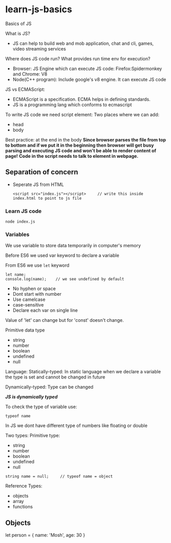 # learn-js-basics
Basics of JS

What is JS?
- JS can help to build web and mob application, chat and cli, games, video streaming services

Where does JS code run? What provides run time env for execution?
- Browser: JS Engine which can execute JS code: Firefox:Spidermonkey and Chrome: V8
- Node(C++ program): Include google's v8 engine. It can execute JS code

JS vs ECMAScript:
- ECMAScript is a specification. ECMA helps in defining standards.
- JS is a programming lang which conforms to ecmascript

To write JS code we need script element: Two places where we can add:
- head
- body

Best practice: at the end in the body 
**Since browser parses the file from top to bottom and if we put it in the beginning then browser will get busy parsing and executing JS code and won't be able to render content of page!**
**Code in the script needs to talk to element in webpage.**

## Separation of concern
- Seperate JS from HTML
  ```
  <script src="index.js"></script>     // write this inside index.html to point to js file
  ```
### Learn JS code
```
node index.js
```
### Variables
We use variable to store data temporarily in computer's memory

Before ES6 we used var keyword to declare a variable

From ES6 we use <code>let</code> keyword

```
let name;
console.log(name);    // we see undefined by default
```
- No hyphen or space
- Dont start with number
- Use camelcase
- case-sensitive
- Declare each var on single line

Value of 'let' can change but for 'const' doesn't change.

Primitive data type
- string
- number
- boolean
- undefined
- null

Language:
Statically-typed: In static language when we declare a variable the type is set and cannot be changed in future

Dynamically-typed: Type can be changed

***JS is dynamically typed***

To check the type of variable use:
```
typeof name
```

In JS we dont have different type of numbers like floating or double

Two types:
Primitive type:
- string
- number
- boolean
- undefined
- null

```
string name = null;     // typeof name = object
```

Reference Types:
- objects
- array
- functions

## Objects

let person = {
    name: 'Mosh',
    age: 30
}
